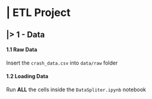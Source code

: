 #  | ETL Project
## |> 1 - Data

#### 1.1 Raw Data
 Insert the `crash_data.csv` into ``data/raw`` folder
 
#### 1.2 Loading Data
 Run <b>ALL</b> the cells inside the `DataSpliter.ipynb` notebook
